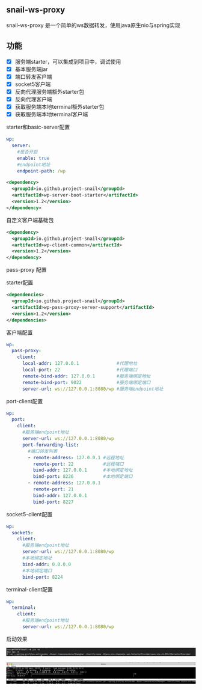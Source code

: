 ## snail-ws-proxy 

snail-ws-proxy 是一个简单的ws数据转发，使用java原生nio与spring实现

## 功能
- [x] 服务端starter，可以集成到项目中，调试使用
- [x] 基本服务端jar
- [x] 端口转发客户端
- [x] socket5客户端
- [x] 反向代理服务端额外starter包
- [x] 反向代理客户端
- [x] 获取服务端本地terminal额外starter包
- [x] 获取服务端本地terminal客户端

starter和basic-server配置

```yaml
wp:
  server:
    #是否开启
    enable: true
    #endpoint地址
    endpoint-path: /wp
```

```xml
<dependency>
  <groupId>io.github.project-snail</groupId>
  <artifactId>wp-server-boot-starter</artifactId>
  <version>1.2</version>
</dependency>
```

自定义客户端基础包

```xml
<dependency>
  <groupId>io.github.project-snail</groupId>
  <artifactId>wp-client-common</artifactId>
  <version>1.2</version>
</dependency>
```

pass-proxy 配置

starter配置

```xml
<dependencies>
  <groupId>io.github.project-snail</groupId>
  <artifactId>wp-pass-proxy-server-support</artifactId>
  <version>1.2</version>
</dependencies>
```

客户端配置

```yaml
wp:
  pass-proxy:
    client:
      local-addr: 127.0.0.1              #代理地址
      local-port: 22                     #代理端口
      remote-bind-addr: 127.0.0.1        #服务端绑定地址
      remote-bind-port: 9022             #服务端绑定端口
      server-url: ws://127.0.0.1:8080/wp #服务端endpoint地址  
```

port-client配置

```yaml
wp:
  port:
    client:
      #服务端endpoint地址    
      server-url: ws://127.0.0.1:8080/wp
      port-forwarding-list:
        #端口转发列表      
        - remote-address: 127.0.0.1 #远程地址
          remote-port: 22           #远程端口
          bind-addr: 127.0.0.1      #本地绑定地址
          bind-port: 8226           #本地绑定端口
        - remote-address: 127.0.0.1
          remote-port: 21
          bind-addr: 127.0.0.1
          bind-port: 8227
```

socket5-client配置

```yaml
wp:
  socket5:
    client:
      #服务端endpoint地址    
      server-url: ws://127.0.0.1:8080/wp
      #本地绑定地址
      bind-addr: 0.0.0.0
      #本地绑定端口
      bind-port: 8224

```

terminal-client配置

```yaml
wp:
  terminal:
    client:
      #服务端endpoint地址   
      server-url: ws://127.0.0.1:8080/wp
```

启动效果

![sever启动](./img/Jietu20210330-122001.jpg)

![客户端启动](./img/Jietu20210330-122225.jpg)
